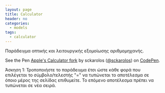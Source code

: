 ```yaml
---
layout: page
title: Calculator
header: no
categories:
  - models
tags:
  - calculator
---
```



Παράδειγμα οπτικής και λειτουργικής εξομοίωσης αριθμομηχανής.

<p data-height="350" data-theme-id="17517" data-slug-hash="vOqewJ" data-default-tab="result" data-user="sckarolos" class='codepen'>See the Pen <a href='http://codepen.io/sckarolos/pen/vOqewJ/'>Apple's Calculator fork</a> by sckarolos (<a href='http://codepen.io/sckarolos'>@sckarolos</a>) on <a href='http://codepen.io'>CodePen</a>.</p>
<script async src="//assets.codepen.io/assets/embed/ei.js"></script>

Άσκηση 1: Τροποποιήστε το παράδειγμα έτσι ώστε κάθε φορά που επιλέγεται το σύμβολο/τελεστής "=" να τυπώνεται το αποτέλεσμα σε όποιο μέρος της σελίδας επιθυμείτε. Το επόμενο αποτέλεσμα πρέπει να τυπώνεται σε νέα σειρά.
